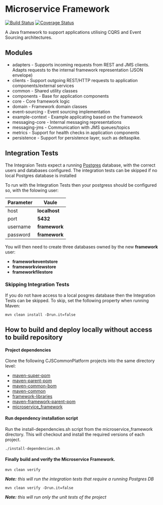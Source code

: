 # Microservice Framework

[![Build Status](https://travis-ci.org/CJSCommonPlatform/microservice-framework.svg?branch=master)](https://travis-ci.org/CJSCommonPlatform/microservice-framework) [![Coverage Status](https://coveralls.io/repos/github/CJSCommonPlatform/microservice-framework/badge.svg?branch=master)](https://coveralls.io/github/CJSCommonPlatform/microservice-framework?branch=master)

A Java framework to support applications utilising CQRS and Event Sourcing architectures.

## Modules

* adapters - Supports incoming requests from REST and JMS clients. Adapts requests to the internal framework representation (JSON envelope)
* clients - Support outgoing REST/HTTP requests to application components/external services
* common - Shared utility classes
* components - Base for application components
* core - Core framework logic
* domain - Framework domain classes
* event-sourcing - Event sourcing implementation
* example-context - Example applicating based on the framework
* messaging-core - Internal messaging representations
* messaging-jms - Communication with JMS queues/topics
* metrics - Support for health checks in application components
* persistence - Support for persistence layer, such as deltaspike.

## Integration Tests
The Integraion Tests expect a running [Postgres]([maven-super-pom](https://github.com/CJSCommonPlatform/maven-super-pom)) database, 
with the correct users and databases configured. The integration tests can be skipped if no local Postgres database is installed

To run with the Integration Tests then your postgress should be configured so, with the folowing user:

| Parameter | Vaule         |
|-----------|---------------|
| host      | **localhost** |
| port      | **5432**      |
| username  | **framework** |
| password  | **framework** |

You will then need to create three databases owned by the new **framework** user:

* __frameworkeventstore__
* __frameworkviewstore__
* __frameworkfilestore__

### Skipping Integration Tests
If you do not have access to a local posgres database then the Integration Tests can be skipped.
To skip, set the following property when running Maven:

``` 
mvn clean install -Drun.it=false
```


## How to build and deploy locally without access to build repository

#### Project dependencies
Clone the following CJSCommonPlatform projects into the same directory level:
* [maven-super-pom](https://github.com/CJSCommonPlatform/maven-super-pom)
* [maven-parent-pom](https://github.com/CJSCommonPlatform/maven-parent-pom)
* [maven-common-bom](https://github.com/CJSCommonPlatform/maven-common-bom)
* [maven-common](https://github.com/CJSCommonPlatform/maven-common)
* [framework-libraries](https://github.com/CJSCommonPlatform/framework-libraries)
* [maven-framework-parent-pom](https://github.com/CJSCommonPlatform/maven-framework-parent-pom)
* [microservice_framework](https://github.com/CJSCommonPlatform/microservice_framework)

#### Run dependency installation script
Run the install-dependencies.sh script from the microservice_framework directory.  This will checkout 
and install the required versions of each project.

`./install-dependencies.sh`

#### Finally build and verify the Microservice Framework.

`mvn clean verify`

_**Note:** this will run the integration tests that require a running Postgres DB_

`mvn clean verify -Drun.it=false`

_**Note:** this will run only the unit tests of the project_